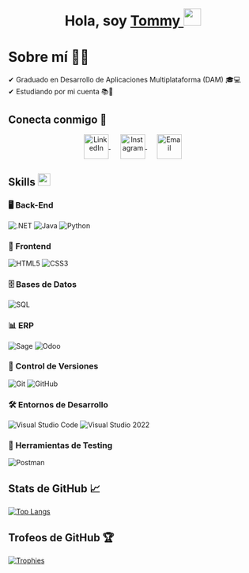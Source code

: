 <div align="center">
  <h1 align="center">Hola, soy <a href="https://www.linkedin.com/in/tomás-primo-rico-801498231">Tommy </a><img src="https://media.giphy.com/media/hvRJCLFzcasrR4ia7z/giphy.gif" width="35"></h1>
</div>

# Sobre mí 👨‍💻

✔ Graduado en Desarrollo de Aplicaciones Multiplataforma (DAM) 🎓💻  
✔ Estudiando por mi cuenta 📚🚀

## Conecta conmigo 🤝

<p align="center">
  <!-- LinkedIn -->
  <a href="https://www.linkedin.com/in/tomás-primo-rico-801498231" target="_blank" style="margin-right: 20px;">
    <img align="center" src="https://user-images.githubusercontent.com/88904952/234979284-68c11d7f-1acc-4f0c-ac78-044e1037d7b0.png" alt="LinkedIn" height="50" width="50" />
  </a>
  
  <!-- Instagram -->
  <a href="https://www.instagram.com/tomasprimo_/" target="_blank" style="margin-right: 20px;">
    <img align="center" src="https://upload.wikimedia.org/wikipedia/commons/a/a5/Instagram_icon.png" alt="Instagram" height="50" width="50" />
  </a>
  
  <!-- Email -->
  <a href="mailto:tommy.devlpr@gmail.com" target="_blank">
    <img align="center" src="https://upload.wikimedia.org/wikipedia/commons/4/4e/Gmail_Icon.png" alt="Email" height="50" width="50" />
  </a>
  
</p>

## <b>Skills </b><img src="https://media2.giphy.com/media/QssGEmpkyEOhBCb7e1/giphy.gif?cid=ecf05e47a0n3gi1bfqntqmob8g9aid1oyj2wr3ds3mg700bl&rid=giphy.gif" width ="25">

<h3 align="left">🖥️ Back-End</h3>
<p align="left">
    <img src="https://img.shields.io/badge/.NET%20-%235C2D91.svg?style=for-the-badge&logo=dot-net&logoColor=white" alt=".NET">
    <img src="https://img.shields.io/badge/Java%20-%23ED8B00.svg?style=for-the-badge&logo=java&logoColor=white" alt="Java">
    <img src="https://img.shields.io/badge/Python-%2314354C.svg?style=for-the-badge&logo=python&logoColor=white" alt="Python">
</p>

<h3 align="left">🎨 Frontend</h3>
<p align="left">
    <img src="https://img.shields.io/badge/HTML5-%23E34F26.svg?style=for-the-badge&logo=html5&logoColor=white" alt="HTML5">
    <img src="https://img.shields.io/badge/CSS3-%231572B6.svg?style=for-the-badge&logo=css3&logoColor=white" alt="CSS3">
</p>

<h3 align="left">🗄️ Bases de Datos</h3>
<p align="left">
    <img src="https://img.shields.io/badge/SQL%20-%234477a1.svg?style=for-the-badge&logo=sql&logoColor=white" alt="SQL">
</p>

<h3 align="left">📊 ERP</h3>
<p align="left">
    <img src="https://img.shields.io/badge/Sage%20-%23E34F26.svg?style=for-the-badge&logo=sage&logoColor=white" alt="Sage">
    <img src="https://img.shields.io/badge/Odoo%20-%2381C784.svg?style=for-the-badge&logo=odoo&logoColor=white" alt="Odoo">
</p>

<h3 align="left">🔧 Control de Versiones</h3>
<p align="left">
    <img src="https://img.shields.io/badge/git-%23F05033.svg?style=for-the-badge&logo=git&logoColor=white" alt="Git">
    <img src="https://img.shields.io/badge/github-%23121011.svg?style=for-the-badge&logo=github&logoColor=white" alt="GitHub">
</p>

<h3 align="left">🛠️ Entornos de Desarrollo</h3>
<p align="left">
    <img src="https://img.shields.io/badge/Visual%20Studio%20Code-0078d7.svg?style=for-the-badge&logo=visual-studio-code&logoColor=white" alt="Visual Studio Code">
    <img src="https://img.shields.io/badge/Visual%20Studio%202022-5C2D91?style=for-the-badge&logo=visualstudio&logoColor=white" alt="Visual Studio 2022">
</p>

<h3 align="left">🧪 Herramientas de Testing</h3> 
<p align="left"> 
  <img src="https://img.shields.io/badge/Postman-FF6C37?style=for-the-badge&logo=postman&logoColor=white" alt="Postman"> 
</p>

## Stats de GitHub 📈

[![Top Langs](https://github-readme-stats.vercel.app/api/top-langs/?username=ImTommyDev&layout=compact&langs_count=6&title_color=c1ad82&text_color=ffffff&bg_color=0d1117&border_color=c1ad82&border_width=2)](https://github.com/ImTommyDev/github-readme-stats)

## Trofeos de GitHub 🏆 

[![Trophies](https://github-profile-trophy.vercel.app/?username=ImTommyDev&theme=juicyfresh)](https://github.com/ryo-ma/github-profile-trophy) 

